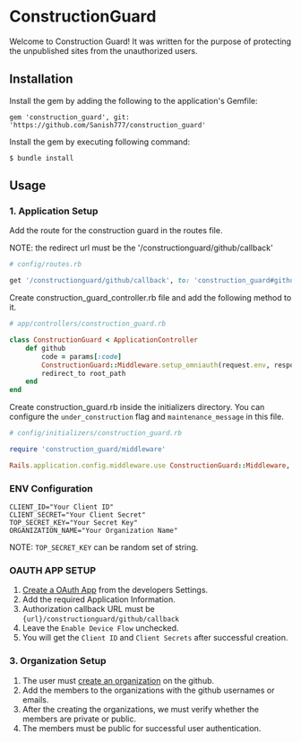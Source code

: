 # ConstructionGuard

Welcome to Construction Guard!
It was written for the purpose of protecting the unpublished sites from the unauthorized users.

## Installation

Install the gem by adding the following to the application's Gemfile:

    gem 'construction_guard', git: 'https://github.com/Sanish777/construction_guard'

Install the gem by executing following command:

    $ bundle install

## Usage

### 1. Application Setup
Add the route for the construction guard in the routes file.

NOTE: the redirect url must be the '/constructionguard/github/callback'
```ruby
# config/routes.rb

get '/constructionguard/github/callback', to: 'construction_guard#github'

```
Create construction_guard_controller.rb file and add the following method to it.

```ruby
# app/controllers/construction_guard.rb

class ConstructionGuard < ApplicationController
	def github
		code = params[:code]
		ConstructionGuard::Middleware.setup_omniauth(request.env, response, code)
		redirect_to root_path
	end
end
```

Create construction_guard.rb inside the initializers directory.
You can configure the `under_construction` flag and `maintenance_message` in this file.
```ruby
# config/initializers/construction_guard.rb

require 'construction_guard/middleware'

Rails.application.config.middleware.use ConstructionGuard::Middleware, under_construction: true, maintenance_message: "This Site is currently Under Construction"
```

### ENV Configuration
```env
CLIENT_ID="Your Client ID"
CLIENT_SECRET="Your Client Secret"
TOP_SECRET_KEY="Your Secret Key"
ORGANIZATION_NAME="Your Organization Name"
```

NOTE: `TOP_SECRET_KEY` can be random set of string.

### OAUTH APP SETUP
1. [Create a OAuth App](https://github.com/settings/applications/new) from the developers Settings.
2. Add the required Application Information.
3. Authorization callback URL must be `{url}/constructionguard/github/callback`
4. Leave the `Enable Device Flow` unchecked.
5. You will get the `Client ID` and `Client Secrets` after successful creation.

### 3. Organization Setup

1. The user must [create an organization](https://github.com/account/organizations/new?plan=free&ref_cta=Create%2520a%2520free%2520organization&ref_loc=cards&ref_page=%2Forganizations%2Fplan) on the github.
2. Add the members to the organizations with the github usernames or emails.
3. After the creating the organizations, we must verify whether the members are private or public.
3. The members must be public for successful user authentication.
